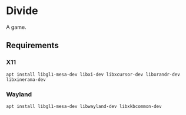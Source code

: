 # Divide

A game.

## Requirements

### X11

```shell
apt install libgl1-mesa-dev libxi-dev libxcursor-dev libxrandr-dev libxinerama-dev
```

### Wayland

```shell
apt install libgl1-mesa-dev libwayland-dev libxkbcommon-dev
```

